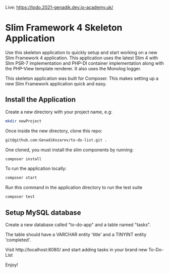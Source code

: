 Live: https://todo.2021-genadik.dev.io-academy.uk/

# Slim Framework 4 Skeleton Application

Use this skeleton application to quickly setup and start working on a new Slim Framework 4 application. This application uses the latest Slim 4 with Slim PSR-7 implementation and PHP-DI container implementation along with the PHP-View template renderer. It also uses the Monolog logger.

This skeleton application was built for Composer. This makes setting up a new Slim Framework application quick and easy.

## Install the Application

Create a new directory with your project name, e.g:


```bash
mkdir newProject
```

Once inside the new directory, clone this repo:

```bash
git@github.com:GenadiKozarev/to-do-list.git .
```

One cloned, you must install the slim components by running:

```bash
composer install
```

To run the application locally:
```bash
composer start

```
Run this command in the application directory to run the test suite
```bash
composer test
```

## Setup MySQL database

Create a new database called "to-do-app" and a table named "tasks".

The table should have a VARCHAR entity 'title' and a TINYINT entity 'completed'.

Visit http://localhost:8080/ and start adding tasks in your brand new To-Do-List

Enjoy!
